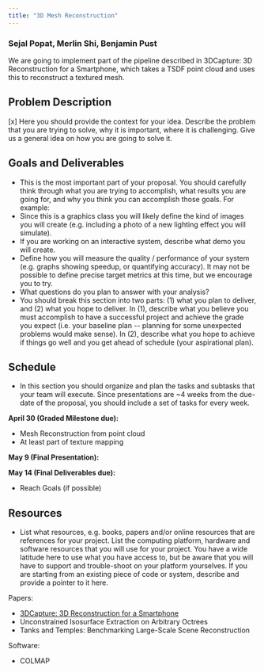 ```yaml
---
title: "3D Mesh Reconstruction"
---
```


### Sejal Popat, Merlin Shi, Benjamin Pust

We are going to implement part of the pipeline described in 3DCapture: 3D Reconstruction for a Smartphone, which takes a TSDF point cloud and uses this to reconstruct a textured mesh. 


## Problem Description
[x] Here you should provide the context for your idea. Describe the problem that you are trying to solve, why it is important, where it is challenging. Give us a general idea on how you are going to solve it.



## Goals and Deliverables
- This is the most important part of your proposal. You should carefully think through what you are trying to accomplish, what results you are going for, and why you think you can accomplish those goals. For example:
- Since this is a graphics class you will likely define the kind of images you will create (e.g. including a photo of a new lighting effect you will simulate).
- If you are working on an interactive system, describe what demo you will create.
- Define how you will measure the quality / performance of your system (e.g. graphs showing speedup, or quantifying accuracy). It may not be possible to define precise target metrics at this time, but we encourage you to try.
- What questions do you plan to answer with your analysis?
- You should break this section into two parts: (1) what you plan to deliver, and (2) what you hope to deliver. In (1), describe what you believe you must accomplish to have a successful project and achieve the grade you expect (i.e. your baseline plan -- planning for some unexpected problems would make sense). In (2), describe what you hope to achieve if things go well and you get ahead of schedule (your aspirational plan).

## Schedule
- In this section you should organize and plan the tasks and subtasks that your team will execute. Since presentations are ~4 weeks from the due-date of the proposal, you should include a set of tasks for every week.

**April 30 (Graded Milestone due):**
- Mesh Reconstruction from point cloud
- At least part of texture mapping

**May 9 (Final Presentation):**

**May 14 (Final Deliverables due):**
- Reach Goals (if possible)


## Resources
- List what resources, e.g. books, papers and/or online resources that are references for your project. List the computing platform, hardware and software resources that you will use for your project. You have a wide latitude here to use what you have access to, but be aware that you will have to support and trouble-shoot on your platform yourselves. If you are starting from an existing piece of code or system, describe and provide a pointer to it here.

Papers:
- [3DCapture: 3D Reconstruction for a Smartphone](http://openaccess.thecvf.com/content_cvpr_2016_workshops/w14/papers/Muratov_3DCapture_3D_Reconstruction_CVPR_2016_paper.pdf)
- Unconstrained Isosurface Extraction on Arbitrary Octrees
- Tanks and Temples: Benchmarking Large-Scale Scene Reconstruction


Software: 
- COLMAP
